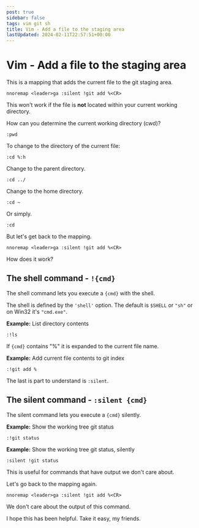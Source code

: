 ```yaml
---
post: true
sidebar: false
tags: vim git sh
title: Vim - Add a file to the staging area
lastUpdated: 2024-02-11T22:57:51+00:00
---
```


# Vim - Add a file to the staging area

This is a mapping that adds the current file to the git staging area.

```vim
nnoremap <leader>ga :silent !git add %<CR>
```

This won't work if the file is **not** located within your current working directory.

How can you determine the current working directory (cwd)?

```vim
:pwd
```

To change to the directory of the current file:

```vim
:cd %:h
```

Change to the parent directory.

```vim
:cd ../
```

Change to the home directory.

```vim
:cd ~
```

Or simply.

```vim
:cd
```

But let's get back to the mapping.

```vim
nnoremap <leader>ga :silent !git add %<CR>
```

How does it work?

## The shell command - `!{cmd}`

The shell command lets you execute a `{cmd}` with the shell.

The shell is defined by the `'shell'` option. The default is `$SHELL` or `"sh"` or on Win32 it's `"cmd.exe"`.

**Example:** List directory contents

```vim
:!ls
```

If `{cmd}` contains "%" it is expanded to the current file name.

**Example:** Add current file contents to git index

```vim
:!git add %
```

The last is part to understand is `:silent`.

## The silent command - `:silent {cmd}`

The silent command lets you execute a `{cmd}` silently.

**Example:** Show the working tree git status

```vim
:!git status
```

**Example:** Show the working tree git status, silently

```vim
:silent !git status
```

This is useful for commands that have output we don't care about.

Let's go back to the mapping again.

```vim
nnoremap <leader>ga :silent !git add %<CR>
```

We don't care about the output of this command.

I hope this has been helpful. Take it easy, my friends.
